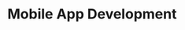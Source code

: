 ---
title: "Mobile App Development"
description: "This class looks up to generate the needed skills to design and develop technological solutions using mobile platforms. Therefore, specific topics as: mobile devices behaviour, mobile infraestructure, mobile environment infraestructure and the mobile development process, are studied through this course."

people:
  - marioLinares

term: 2017-10

layout: project
image: /img/project-images/event.png
---